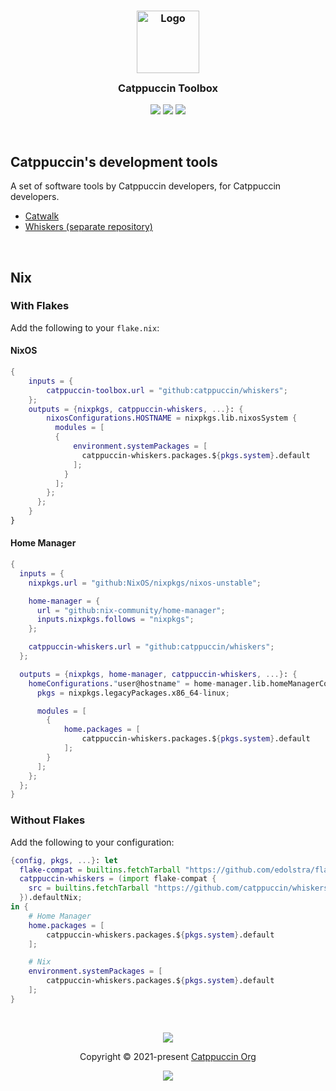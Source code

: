 <h3 align="center">
  <img src="https://raw.githubusercontent.com/catppuccin/catppuccin/main/assets/logos/exports/1544x1544_circle.png" width="100" alt="Logo"/><br/>
  <img src="https://raw.githubusercontent.com/catppuccin/catppuccin/main/assets/misc/transparent.png" height="30" width="0px"/>
  Catppuccin Toolbox
  <img src="https://raw.githubusercontent.com/catppuccin/catppuccin/main/assets/misc/transparent.png" height="30" width="0px"/>
</h3>

<p align="center">
  <a href="https://github.com/catppuccin/toolbox/stargazers"><img src="https://img.shields.io/github/stars/catppuccin/toolbox?colorA=363a4f&colorB=b7bdf8&style=for-the-badge"></a>
  <a href="https://github.com/catppuccin/toolbox/issues"><img src="https://img.shields.io/github/issues/catppuccin/toolbox?colorA=363a4f&colorB=f5a97f&style=for-the-badge"></a>
  <a href="https://github.com/catppuccin/toolbox/contributors"><img src="https://img.shields.io/github/contributors/catppuccin/toolbox?colorA=363a4f&colorB=a6da95&style=for-the-badge"></a>
</p>

&nbsp;

## Catppuccin's development tools

A set of software tools by Catppuccin developers, for Catppuccin developers.

- [Catwalk](https://github.com/catppuccin/toolbox/tree/main/catwalk#readme)
- [Whiskers (separate repository)](https://github.com/catppuccin/whiskers)

&nbsp;

## Nix

### With Flakes

Add the following to your `flake.nix`:

#### NixOS

```nix
{
    inputs = {
        catppuccin-toolbox.url = "github:catppuccin/whiskers";
    };
    outputs = {nixpkgs, catppuccin-whiskers, ...}: {
        nixosConfigurations.HOSTNAME = nixpkgs.lib.nixosSystem {
          modules = [
          {
              environment.systemPackages = [
                catppuccin-whiskers.packages.${pkgs.system}.default
              ];
            }
          ];
        };
      };
    }
}
```

#### Home Manager

```nix
{
  inputs = {
    nixpkgs.url = "github:NixOS/nixpkgs/nixos-unstable";

    home-manager = {
      url = "github:nix-community/home-manager";
      inputs.nixpkgs.follows = "nixpkgs";
    };

    catppuccin-whiskers.url = "github:catppuccin/whiskers";
  };

  outputs = {nixpkgs, home-manager, catppuccin-whiskers, ...}: {
    homeConfigurations."user@hostname" = home-manager.lib.homeManagerConfiguration {
      pkgs = nixpkgs.legacyPackages.x86_64-linux;

      modules = [
        {
            home.packages = [
                catppuccin-whiskers.packages.${pkgs.system}.default
            ];
        }
      ];
    };
  };
}
```

### Without Flakes

Add the following to your configuration:

```nix
{config, pkgs, ...}: let
  flake-compat = builtins.fetchTarball "https://github.com/edolstra/flake-compat/archive/master.tar.gz";
  catppuccin-whiskers = (import flake-compat {
    src = builtins.fetchTarball "https://github.com/catppuccin/whiskers/archive/main.tar.gz";
  }).defaultNix;
in {
    # Home Manager
    home.packages = [
        catppuccin-whiskers.packages.${pkgs.system}.default
    ];

    # Nix
    environment.systemPackages = [
        catppuccin-whiskers.packages.${pkgs.system}.default
    ];
}
```

&nbsp;

<p align="center"><img src="https://raw.githubusercontent.com/catppuccin/catppuccin/main/assets/footers/gray0_ctp_on_line.svg?sanitize=true" /></p>
<p align="center">Copyright &copy; 2021-present <a href="https://github.com/catppuccin" target="_blank">Catppuccin Org</a>
<p align="center"><a href="https://github.com/catppuccin/catppuccin/blob/main/LICENSE"><img src="https://img.shields.io/static/v1.svg?style=for-the-badge&label=License&message=MIT&logoColor=d9e0ee&colorA=302d41&colorB=b7bdf8"/></a></p>
